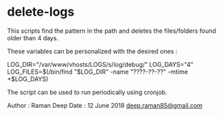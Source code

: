 # delete-logs

This scripts find the pattern in the path and deletes the files/folders found older than 4 days. 

These variables can be personalized with the desired ones :


LOG_DIR="/var/www/vhosts/LOGS/s/log/debug/"
LOG_DAYS="4"
LOG_FILES=$(/bin/find "$LOG_DIR" -name "????-??-??" -mtime +$LOG_DAYS)

The script can be used to run periodically using cronjob.

Author : Raman Deep
Date : 12 June 2018
deep.raman85@gmail.com
